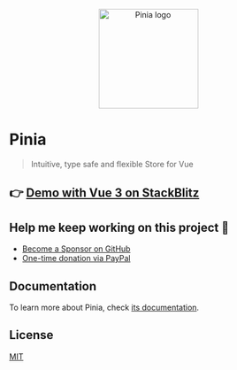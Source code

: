 <p align="center">
  <a href="https://pinia.vuejs.org" target="_blank" rel="noopener noreferrer">
    <img width="180" src="https://pinia.vuejs.org/logo.svg" alt="Pinia logo">
  </a>
</p>

# Pinia

> Intuitive, type safe and flexible Store for Vue

## 👉 [Demo with Vue 3 on StackBlitz](https://stackblitz.com/github/piniajs/example-vue-3-vite)

## Help me keep working on this project 💚

- [Become a Sponsor on GitHub](https://github.com/sponsors/posva)
- [One-time donation via PayPal](https://paypal.me/posva)

## Documentation

To learn more about Pinia, check [its documentation](https://pinia.vuejs.org).

## License

[MIT](http://opensource.org/licenses/MIT)
